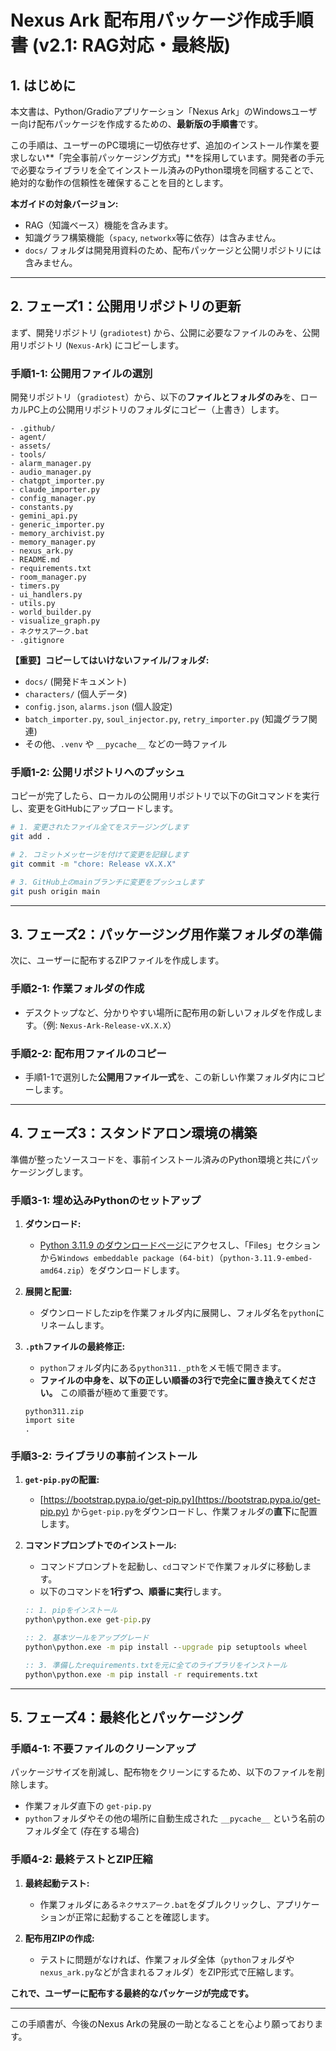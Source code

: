 # **Nexus Ark 配布用パッケージ作成手順書 (v2.1: RAG対応・最終版)**

## 1. はじめに

本文書は、Python/Gradioアプリケーション「Nexus Ark」のWindowsユーザー向け配布パッケージを作成するための、**最新版の手順書**です。

この手順は、ユーザーのPC環境に一切依存せず、追加のインストール作業を要求しない**「完全事前パッケージング方式」**を採用しています。開発者の手元で必要なライブラリを全てインストール済みのPython環境を同梱することで、絶対的な動作の信頼性を確保することを目的とします。

**本ガイドの対象バージョン:**
- RAG（知識ベース）機能を含みます。
- 知識グラフ構築機能（`spacy`, `networkx`等に依存）は含みません。
- `docs/` フォルダは開発用資料のため、配布パッケージと公開リポジトリには含みません。

---

## 2. フェーズ1：公開用リポジトリの更新

まず、開発リポジトリ (`gradiotest`) から、公開に必要なファイルのみを、公開用リポジトリ (`Nexus-Ark`) にコピーします。

### **手順1-1: 公開用ファイルの選別**

開発リポジトリ（`gradiotest`）から、以下の**ファイルとフォルダのみ**を、ローカルPC上の公開用リポジトリのフォルダにコピー（上書き）します。

```
- .github/
- agent/
- assets/
- tools/
- alarm_manager.py
- audio_manager.py
- chatgpt_importer.py
- claude_importer.py
- config_manager.py
- constants.py
- gemini_api.py
- generic_importer.py
- memory_archivist.py
- memory_manager.py
- nexus_ark.py
- README.md
- requirements.txt
- room_manager.py
- timers.py
- ui_handlers.py
- utils.py
- world_builder.py
- visualize_graph.py
- ネクサスアーク.bat
- .gitignore
```

**【重要】コピーしてはいけないファイル/フォルダ:**
*   `docs/` (開発ドキュメント)
*   `characters/` (個人データ)
*   `config.json`, `alarms.json` (個人設定)
*   `batch_importer.py`, `soul_injector.py`, `retry_importer.py` (知識グラフ関連)
*   その他、`.venv` や `__pycache__` などの一時ファイル

### **手順1-2: 公開リポジトリへのプッシュ**

コピーが完了したら、ローカルの公開用リポジトリで以下のGitコマンドを実行し、変更をGitHubにアップロードします。

```bash
# 1. 変更されたファイル全てをステージングします
git add .

# 2. コミットメッセージを付けて変更を記録します
git commit -m "chore: Release vX.X.X"

# 3. GitHub上のmainブランチに変更をプッシュします
git push origin main
```

---

## 3. フェーズ2：パッケージング用作業フォルダの準備

次に、ユーザーに配布するZIPファイルを作成します。

### **手順2-1: 作業フォルダの作成**

*   デスクトップなど、分かりやすい場所に配布用の新しいフォルダを作成します。（例: `Nexus-Ark-Release-vX.X.X`）

### **手順2-2: 配布用ファイルのコピー**

*   手順1-1で選別した**公開用ファイル一式**を、この新しい作業フォルダ内にコピーします。

---

## 4. フェーズ3：スタンドアロン環境の構築

準備が整ったソースコードを、事前インストール済みのPython環境と共にパッケージングします。

### **手順3-1: 埋め込みPythonのセットアップ**

1.  **ダウンロード:**
    *   [Python 3.11.9 のダウンロードページ](https://www.python.org/downloads/release/python-3119/)にアクセスし、「Files」セクションから`Windows embeddable package (64-bit)`（`python-3.11.9-embed-amd64.zip`）をダウンロードします。

2.  **展開と配置:**
    *   ダウンロードしたzipを作業フォルダ内に展開し、フォルダ名を`python`にリネームします。

3.  **`.pth`ファイルの最終修正:**
    *   `python`フォルダ内にある`python311._pth`をメモ帳で開きます。
    *   **ファイルの中身を、以下の正しい順番の3行で完全に置き換えてください。** この順番が極めて重要です。
    ```
    python311.zip
    import site
    .
    ```

### **手順3-2: ライブラリの事前インストール**

1.  **`get-pip.py`の配置:**
    *   [https://bootstrap.pypa.io/get-pip.py](https://bootstrap.pypa.io/get-pip.py) から`get-pip.py`をダウンロードし、作業フォルダの**直下**に配置します。

2.  **コマンドプロンプトでのインストール:**
    *   コマンドプロンプトを起動し、`cd`コマンドで作業フォルダに移動します。
    *   以下のコマンドを**1行ずつ、順番に実行**します。

    ```cmd
    :: 1. pipをインストール
    python\python.exe get-pip.py

    :: 2. 基本ツールをアップグレード
    python\python.exe -m pip install --upgrade pip setuptools wheel

    :: 3. 準備したrequirements.txtを元に全てのライブラリをインストール
    python\python.exe -m pip install -r requirements.txt
    ```

---

## 5. フェーズ4：最終化とパッケージング

### **手順4-1: 不要ファイルのクリーンアップ**

パッケージサイズを削減し、配布物をクリーンにするため、以下のファイルを削除します。

*   作業フォルダ直下の `get-pip.py`
*   `python`フォルダやその他の場所に自動生成された `__pycache__` という名前のフォルダ全て (存在する場合)

### **手順4-2: 最終テストとZIP圧縮**

1.  **最終起動テスト:**
    *   作業フォルダにある`ネクサスアーク.bat`をダブルクリックし、アプリケーションが正常に起動することを確認します。

2.  **配布用ZIPの作成:**
    *   テストに問題がなければ、作業フォルダ全体（`python`フォルダや`nexus_ark.py`などが含まれるフォルダ）をZIP形式で圧縮します。

**これで、ユーザーに配布する最終的なパッケージが完成です。**

---

この手順書が、今後のNexus Arkの発展の一助となることを心より願っております。